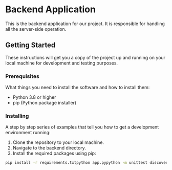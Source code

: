 # Backend Application

This is the backend application for our project. It is responsible for handling all the server-side operation.

## Getting Started

These instructions will get you a copy of the project up and running on your local machine for development and testing purposes.

### Prerequisites

What things you need to install the software and how to install them:

- Python 3.8 or higher
- pip (Python package installer)

### Installing

A step by step series of examples that tell you how to get a development environment running:

1. Clone the repository to your local machine.
2. Navigate to the backend directory.
3. Install the required packages using pip:

```bash
pip install -r requirements.txtpython app.pypython -m unittest discover